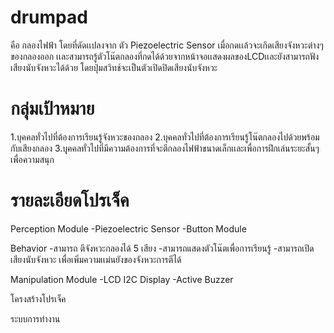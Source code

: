 # drumpad
คือ กลองไฟฟ้า โดยที่ดัดเเปลงจาก ตัว Piezoelectric Sensor เมื่อกดเเล้วจะเกิดเสียงจังหวะต่างๆของกลองออก เเละสามารถรู้ตัวโน๊ตกลองที่กดได้ด้วยจากหน้าจอเเสดงผลของLCDเเละยังสามารถฟังเสียงนับจังหวะได้ด้วย โดยปุ่มสวิทช์จะเป็นตัวเปิดปิดเสียงนับจังหวะ
# กลุ่มเป้าหมาย
1.บุคคลทั่วไปที่ต้องการเรียนรู้จังหวะของกลอง
2.บุคคลทั่วไปที่ต้องการเรียนรู้โน๊ตกลองไปด้วยพร้อมกับเสียงกลอง
3.บุุคคลทั่วไปที่มีความต้องการที่จะตีกลองไฟฟ้าขนาดเล็กเเละเพื่อการฝึกเล่นระยะสั้นๆเพื่อความสนุก
# รายละเอียดโปรเจ็ค
Perception Module
-Piezoelectric Sensor
-Button Module


Behavior
-สามารถ ตีจังหวะกลองได้ 5 เสียง
-สามารถแสดงตัวโน๊ตเพื่อการเรียนรู้
-สามารถเปิดเสียงนับจังหวะ เพื่อเพิ่มความเเม่นยังของจังหวะการตีได้

Manipulation Module
-LCD I2C Display
-Active Buzzer

โครงสร้างโปรเจ็ค


ระบบการทำงาน




